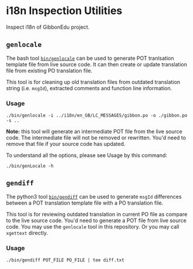 # i18n Inspection Utilities

Inspect i18n of GibbonEdu project.


## `genlocale`

The bash tool [`bin/genlocale`](bin/genlocale) can be used to generate
POT tranlsation template file from live source code. It can then create
or update translation file from existing PO translation file.

This tool is for cleaning up old translation files from outdated
translation string (i.e. `msgId`), extracted comments and function line
information.

### Usage

```
./bin/genlocale -i ../i18n/en_GB/LC_MESSAGES/gibbon.po -o ./gibbon.po -s ..
```

**Note:** this tool will generate an intermediate POT file from the live
source code. The intermediate file will not be removed or rewritten.
You'd need to remove that file if your source code has updated.

To understand all the options, please see Usage by this command:

```
./bin/genLocale -h
```


## `gendiff`

The python3 tool [`bin/gendiff`](bin/gendiff) can be used to generate
`msgId` differences between a POT translation template file with a PO
translation file.

This tool is for reviewing outdated translation in current PO file as
compare to the live source code. You'd need to generate a POT file from
live source code. You may use the `genlocale` tool in this repository.
Or you may call `xgettext` directly.

### Usage

```
./bin/gendiff POT_FILE PO_FILE | tee diff.txt
```
